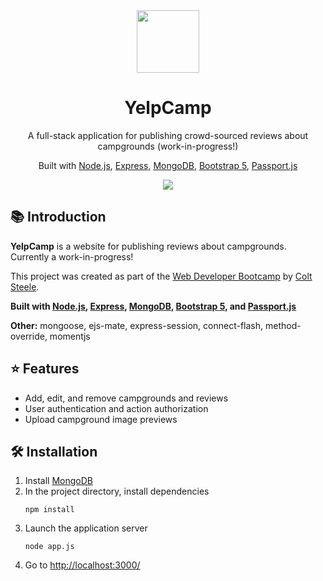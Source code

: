 <!-- LOGO -->
<div align="center">
  <img src="https://emojipedia-us.s3.dualstack.us-west-1.amazonaws.com/thumbs/120/facebook/230/camping_1f3d5.png" width="100">
</div>

<!-- TITLE -->
<h1 align="center">
  YelpCamp
</h1>

<!-- DESCRIPTION -->
<p align="center">
  A full-stack application for publishing crowd-sourced reviews about campgrounds (work-in-progress!)
</p>

<!-- TECH USAGES -->
<p align="center">
  Built with <a href="https://nodejs.org/en/">Node.js</a>,
  <a href="https://expressjs.com/">Express</a>,
  <a href="https://www.mongodb.com/">MongoDB</a>,
  <a href="https://v5.getbootstrap.com/">Bootstrap 5</a>,
  <a href="http://www.passportjs.org/">Passport.js</a>
</p>

<!-- SCREENSHOT -->
<div align="center">
  <img src="https://i.imgur.com/FcWOx7V.png">
</div>

<!-- INTRODUCTION -->
## 📚 Introduction
<b>YelpCamp</b> is a website for publishing reviews about campgrounds. Currently a work-in-progress!

This project was created as part of the <a href="https://www.udemy.com/course/the-web-developer-bootcamp/">Web Developer Bootcamp</a> by <a href="https://github.com/Colt">Colt Steele</a>.

<b>
  Built with
  <a href="https://nodejs.org/en/">Node.js</a>,
  <a href="https://expressjs.com/">Express</a>,
  <a href="https://www.mongodb.com/">MongoDB</a>,
  <a href="https://v5.getbootstrap.com/">Bootstrap 5</a>, and
  <a href="http://www.passportjs.org/">Passport.js</a>
</b>

<b>Other:</b> mongoose, ejs-mate, express-session, connect-flash, method-override, momentjs

<!-- FEATURES -->
## ⭐ Features
* Add, edit, and remove campgrounds and reviews
* User authentication and action authorization
* Upload campground image previews

<!-- INSTALLATION -->
## 🛠 Installation
1. Install <a href="https://www.mongodb.com/">MongoDB</a>
2. In the project directory, install dependencies
   ```
   npm install
   ```
3. Launch the application server
   ```
   node app.js
   ```
4. Go to <a href="http://localhost:3000/">http://localhost:3000/</a>